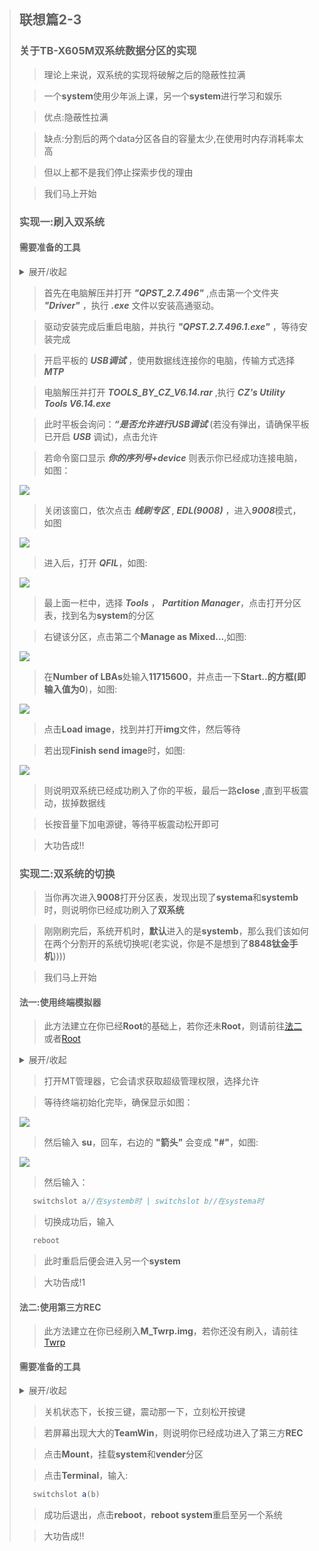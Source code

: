 >## 联想篇2-3
>
>### 关于TB-X605M双系统数据分区的实现
>
>> 理论上来说，双系统的实现将破解之后的隐蔽性拉满
>
>> 一个**system**使用少年派上课，另一个**system**进行学习和娱乐
>
>>优点:隐蔽性拉满   
>
>>缺点:分割后的两个data分区各自的容量太少,在使用时内存消耗率太高
>
>>但以上都不是我们停止探索步伐的理由
>
>>我们马上开始
>
>### 实现一:刷入双系统
>
>#### **需要准备的工具**
>
><details markdown='1'><summary>展开/收起</summary>
>
>- [ ] Win10操作系统的PC一台
>
>- [x] **QPST_2.7.496--QFIL**
>
>- [x] Adb集成工具
>
>- [x] **Double_OS.img(bin)**
>
>- [ ] 一根数据线
>
>- [ ] **prog_emmc_firehose_8953_ddr.mbn**
>
>- [x] [点击下载所有内容](https://wwd.lanzoui.com/b02cky3ah)/[**Double_OS.img(bin)**](https://pan.baidu.com/s/1JiApvGrE3YdLGVcTFv6TGQ)
>
></details>
>
>>首先在电脑解压并打开 ***"QPST_2.7.496"*** ,点击第一个文件夹 ***"Driver"*** ，执行 ***.exe*** 文件以安装高通驱动。
>
>>驱动安装完成后重启电脑，并执行 ***"QPST.2.7.496.1.exe"*** ，等待安装完成
>
>>开启平板的 ***USB调试*** ，使用数据线连接你的电脑，传输方式选择 ***MTP*** 
>
>>电脑解压并打开 ***TOOLS_BY_CZ_V6.14.rar*** ,执行 ***CZ's Utility Tools V6.14.exe***
>
>>此时平板会询问：***“是否允许进行USB调试*** (若没有弹出，请确保平板已开启 ***USB*** 调试)，点击允许
>
>>若命令窗口显示 ***你的序列号+device*** 则表示你已经成功连接电脑，如图：
>
>![](https://github.com/Shelterforyou/ILoveRy_Pics/blob/main/-29e1bac2d3267ea8.png)
>
>>关闭该窗口，依次点击 ***线刷专区*** , ***EDL(9008)*** ，进入***9008***模式，如图
>
>![](https://github.com/Shelterforyou/ILoveRy_Pics/blob/main/bed0c6af910fe98.png)
>
>>进入后，打开 ***QFIL***，如图:
>
>![](https://github.com/Shelterforyou/ILoveRy_Pics/blob/main/134416464364.png)
>
>>最上面一栏中，选择 ***Tools*** ， ***Partition Manager***，点击打开分区表，找到名为**system**的分区
>
>> 右键该分区，点击第二个**Manage as Mixed...**,如图:
>
>![](https://github.com/Shelterforyou/ILoveRy_Pics/blob/main/1.png)
>
>> 在**Number of LBAs**处输入**11715600**，并点击一下**Start..**的方框(即输入值为**0**)，如图:
>
>![](https://github.com/Shelterforyou/ILoveRy_Pics/blob/main/2.png)
>
>> 点击**Load image**，找到并打开**img**文件，然后等待
>
>> 若出现**Finish send image**时，如图:
>
>![](https://github.com/Shelterforyou/ILoveRy_Pics/blob/main/3.png)
>
>> 则说明双系统已经成功刷入了你的平板，最后一路**close** ,直到平板震动，拔掉数据线
>
>> 长按音量下加电源键，等待平板震动松开即可
>
>> 大功告成!!
>
>### 实现二:双系统的切换
>
>>当你再次进入**9008**打开分区表，发现出现了**systema**和**systemb**时，则说明你已经成功刷入了**双系统**
>
>>刚刚刷完后，系统开机时，**默认**进入的是**systemb**，那么我们该如何在两个分割开的系统切换呢(老实说，你是不是想到了**8848钛金手机**))))
>
>>我们马上开始
>
>#### 法一:使用终端模拟器
>
>>此方法建立在你已经**Root**的基础上，若你还未**Root**，则请前往[法二](#法二)或者[Root](联想篇2-1)
>
><details markdown='1'><summary>展开/收起</summary>
>
>- [ ] **MT管理器**
>
></details>
>
>>打开MT管理器，它会请求获取超级管理权限，选择允许
>
>> 等待终端初始化完毕，确保显示如图：
>
>![](https://github.com/Shelterforyou/ILoveRy_Pics/blob/main/-67a7e3d8d287c19b.jpg)
>
>> 然后输入 **su**，回车，右边的 **"箭头"** 会变成 **"#"**，如图:
>
>![](https://github.com/Shelterforyou/ILoveRy_Pics/blob/main/4438c08e853492a4.jpg)
>
>> 然后输入：
>
>```java
>    switchslot a//在systemb时 | switchslot b//在systema时
>```
>
>>切换成功后，输入
>
>```java
>    reboot
>```
>
>>此时重启后便会进入另一个**system**
>
>>大功告成!1
>
>#### 法二:使用第三方REC
>
>>此方法建立在你已经刷入**M_Twrp.img**，若你还没有刷入，请前往[Twrp](#联想篇2-2)
>
>#### 需要准备的工具
>
><details markdown='1'><summary>展开/收起</summary>
>
>- [ ]一台已经刷入**Twrp**的平板
>
></details>
>
>>关机状态下，长按三键，震动那一下，立刻松开按键
>
>>若屏幕出现大大的**TeamWin**，则说明你已经成功进入了第三方**REC**
>
>>点击**Mount**，挂载**system**和**vender**分区
>
>>点击**Terminal**，输入:
>
>```java
>    switchslot a(b)
>```
>
>>成功后退出，点击**reboot**，**reboot system**重启至另一个系统
>
>>大功告成!!